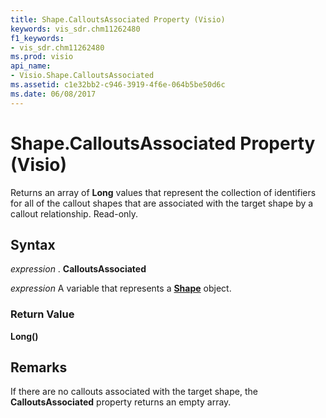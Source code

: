 ```yaml
---
title: Shape.CalloutsAssociated Property (Visio)
keywords: vis_sdr.chm11262480
f1_keywords:
- vis_sdr.chm11262480
ms.prod: visio
api_name:
- Visio.Shape.CalloutsAssociated
ms.assetid: c1e32bb2-c946-3919-4f6e-064b5be50d6c
ms.date: 06/08/2017
---
```



# Shape.CalloutsAssociated Property (Visio)

Returns an array of  **Long** values that represent the collection of identifiers for all of the callout shapes that are associated with the target shape by a callout relationship. Read-only.


## Syntax

 _expression_ . **CalloutsAssociated**

 _expression_ A variable that represents a **[Shape](shape-object-visio.md)** object.


### Return Value

 **Long()**


## Remarks

If there are no callouts associated with the target shape, the  **CalloutsAssociated** property returns an empty array.


